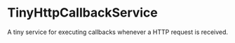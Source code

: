# TinyHttpCallbackService

A tiny service for executing callbacks whenever a HTTP request is received.